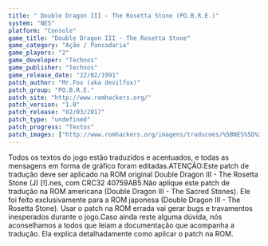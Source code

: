 ```yaml
---
title: " Double Dragon III - The Rosetta Stone (PO.B.R.E.)"
system: "NES"
platform: "Console"
game_title: "Double Dragon III - The Rosetta Stone"
game_category: "Ação / Pancadaria"
game_players: "2"
game_developer: "Technos"
game_publisher: "Technos"
game_release_date: "22/02/1991"
patch_author: "Mr.Fox (aka devilfox)"
patch_group: "PO.B.R.E."
patch_site: "http://www.romhackers.org/"
patch_version: "1.0"
patch_release: "02/03/2017"
patch_type: "undefined"
patch_progress: "Textos"
patch_images: ["http://www.romhackers.org/imagens/traducoes/%5BNES%5D%20Double%20Dragon%203j%20-%20POBRE%20-%201.png","http://www.romhackers.org/imagens/traducoes/%5BNES%5D%20Double%20Dragon%203j%20-%20POBRE%20-%202.png","http://www.romhackers.org/imagens/traducoes/%5BNES%5D%20Double%20Dragon%203j%20-%20POBRE%20-%203.png"]
---
```

Todos os textos do jogo estão traduzidos e acentuados, e todas as mensagens em forma de gráfico foram editadas.ATENÇÃO:Este patch de tradução deve ser aplicado na ROM original Double Dragon III - The Rosetta Stone (J) [!].nes, com CRC32 40759AB5.Não aplique este patch de tradução na ROM americana (Double Dragon III - The Sacred Stones). Ele foi feito exclusivamente para a ROM japonesa (Double Dragon III - The Rosetta Stone). Usar o patch na ROM errada vai gerar bugs e travamentos inesperados durante o jogo.Caso ainda reste alguma dúvida, nós aconselhamos a todos que leiam a documentação que acompanha a tradução. Ela explica detalhadamente como aplicar o patch na ROM.